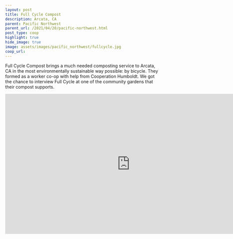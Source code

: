 ```yaml
---
layout: post
title: Full Cycle Compost
description: Arcata, CA
parent: Pacific Northwest
parent_url: /2021/04/20/pacific-northwest.html
post_type: coop
highlight: true
hide_image: true
image: assets/images/pacific_northwest/fullcycle.jpg
coop_url:
---
```


Full Cycle Compost brings a much needed composting service to Arcata, CA in the most environmentally sustainable way possible: by bicycle.  They formed as a worker co-op with help from Cooperation Humboldt.  We got the chance to interview Full Cycle at one of the community gardens that their compost supports.

<div class="iframe-wrapper">
<iframe width="800" height="450" src="https://www.youtube.com/embed/QjmAkPHDJUw" title="YouTube video player" frameborder="0" allow="accelerometer; autoplay; clipboard-write; encrypted-media; gyroscope; picture-in-picture" allowfullscreen></iframe>
</div>